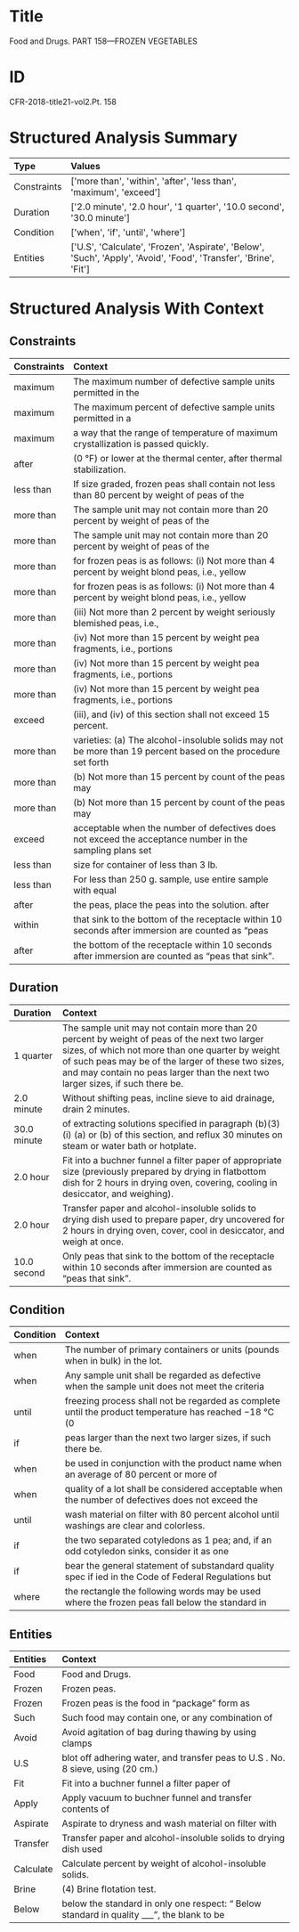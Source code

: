 # Title

 Food and Drugs. PART 158—FROZEN VEGETABLES


# ID

 CFR-2018-title21-vol2.Pt. 158


# Structured Analysis Summary

| Type        | Values                                                                                                            |
|:------------|:------------------------------------------------------------------------------------------------------------------|
| Constraints | ['more than', 'within', 'after', 'less than', 'maximum', 'exceed']                                                |
| Duration    | ['2.0 minute', '2.0 hour', '1 quarter', '10.0 second', '30.0 minute']                                             |
| Condition   | ['when', 'if', 'until', 'where']                                                                                  |
| Entities    | ['U.S', 'Calculate', 'Frozen', 'Aspirate', 'Below', 'Such', 'Apply', 'Avoid', 'Food', 'Transfer', 'Brine', 'Fit'] |


# Structured Analysis With Context

 


## Constraints

| Constraints   | Context                                                                                                      |
|:--------------|:-------------------------------------------------------------------------------------------------------------|
| maximum       | The  maximum number of defective sample units permitted in the                                               |
| maximum       | The  maximum percent of defective sample units permitted in a                                                |
| maximum       | a way that the range of temperature of maximum  crystallization is passed quickly.                           |
| after         | (0 &#176;F) or lower at the thermal center, after  thermal stabilization.                                    |
| less than     | If size graded, frozen peas shall contain not  less than 80 percent by weight of peas of the                 |
| more than     | The sample unit may not contain  more than 20 percent by weight of peas of the                               |
| more than     | The sample unit may not contain  more than 20 percent by weight of peas of the                               |
| more than     | for frozen peas is as follows: (i) Not more than 4 percent by weight blond peas, i.e., yellow                |
| more than     | for frozen peas is as follows: (i) Not more than 4 percent by weight blond peas, i.e., yellow                |
| more than     | (iii) Not  more than 2 percent by weight seriously blemished peas, i.e.,                                     |
| more than     | (iv) Not  more than 15 percent by weight pea fragments, i.e., portions                                       |
| more than     | (iv) Not  more than 15 percent by weight pea fragments, i.e., portions                                       |
| more than     | (iv) Not  more than 15 percent by weight pea fragments, i.e., portions                                       |
| exceed        | (iii), and (iv) of this section shall not exceed  15 percent.                                                |
| more than     | varieties: (a) The alcohol-insoluble solids may not be more than 19 percent based on the procedure set forth |
| more than     | (b) Not  more than 15 percent by count of the peas may                                                       |
| more than     | (b) Not  more than 15 percent by count of the peas may                                                       |
| exceed        | acceptable when the number of defectives does not exceed the acceptance number in the sampling plans set     |
| less than     | size for container of  less than  3 lb.                                                                      |
| less than     | For  less than 250 g. sample, use entire sample with equal                                                   |
| after         | the peas, place the peas into the solution. after                                                            |
| within        | that sink to the bottom of the receptacle within 10 seconds after immersion are counted as &#8220;peas       |
| after         | the bottom of the receptacle within 10 seconds after  immersion are counted as &#8220;peas that sink&#8221;. |


## Duration

| Duration    | Context                                                                                                                                                                                                                                                                                  |
|:------------|:-----------------------------------------------------------------------------------------------------------------------------------------------------------------------------------------------------------------------------------------------------------------------------------------|
| 1 quarter   | The sample unit may not contain more than 20 percent by weight of peas of the next two larger sizes, of which not more than one quarter by weight of such peas may be of the larger of these two sizes, and may contain no peas larger than the next two larger sizes, if such there be. |
| 2.0 minute  | Without shifting peas, incline sieve to aid drainage, drain 2 minutes.                                                                                                                                                                                                                   |
| 30.0 minute | of extracting solutions specified in paragraph (b)(3)(i) (a) or (b) of this section, and reflux 30 minutes on steam or water bath or hotplate.                                                                                                                                           |
| 2.0 hour    | Fit into a buchner funnel a filter paper of appropriate size (previously prepared by drying in flatbottom dish for 2 hours in drying oven, covering, cooling in desiccator, and weighing).                                                                                               |
| 2.0 hour    | Transfer paper and alcohol-insoluble solids to drying dish used to prepare paper, dry uncovered for 2 hours in drying oven, cover, cool in desiccator, and weigh at once.                                                                                                                |
| 10.0 second | Only peas that sink to the bottom of the receptacle within 10 seconds after immersion are counted as &#8220;peas that sink&#8221;.                                                                                                                                                       |


## Condition

| Condition   | Context                                                                                                           |
|:------------|:------------------------------------------------------------------------------------------------------------------|
| when        | The number of primary containers or units (pounds  when  in bulk) in the lot.                                     |
| when        | Any sample unit shall be regarded as defective  when the sample unit does not meet the criteria                   |
| until       | freezing process shall not be regarded as complete until the product temperature has reached &#8722;18 &#176;C (0 |
| if          | peas larger than the next two larger sizes, if  such there be.                                                    |
| when        | be used in conjunction with the product name when an average of 80 percent or more of                             |
| when        | quality of a lot shall be considered acceptable when the number of defectives does not exceed the                 |
| until       | wash material on filter with 80 percent alcohol until  washings are clear and colorless.                          |
| if          | the two separated cotyledons as 1 pea; and, if an odd cotyledon sinks, consider it as one                         |
| if          | bear the general statement of substandard quality spec if ied in the Code of Federal Regulations but              |
| where       | the rectangle the following words may be used where the frozen peas fall below the standard in                    |


## Entities

| Entities   | Context                                                                                               |
|:-----------|:------------------------------------------------------------------------------------------------------|
| Food       | Food  and Drugs.                                                                                      |
| Frozen     | Frozen  peas.                                                                                         |
| Frozen     | Frozen peas is the food in &#8220;package&#8221; form as                                              |
| Such       | Such food may contain one, or any combination of                                                      |
| Avoid      | Avoid agitation of bag during thawing by using clamps                                                 |
| U.S        | blot off adhering water, and transfer peas to U.S . No. 8 sieve, using (20 cm.)                       |
| Fit        | Fit into a buchner funnel a filter paper of                                                           |
| Apply      | Apply vacuum to buchner funnel and transfer contents of                                               |
| Aspirate   | Aspirate to dryness and wash material on filter with                                                  |
| Transfer   | Transfer paper and alcohol-insoluble solids to drying dish used                                       |
| Calculate  | Calculate  percent by weight of alcohol-insoluble solids.                                             |
| Brine      | (4)  Brine  flotation test.                                                                           |
| Below      | below the standard in only one respect: &#8220; Below standard in quality ___&#8221;, the blank to be |


